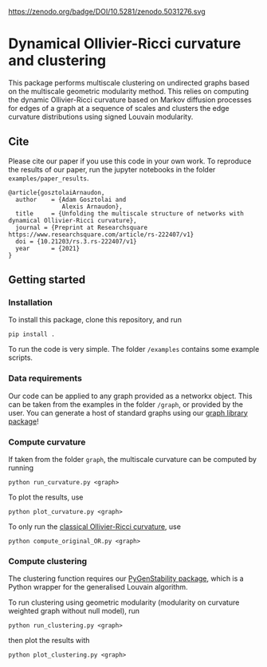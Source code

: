 https://zenodo.org/badge/DOI/10.5281/zenodo.5031276.svg

# Dynamical Ollivier-Ricci curvature and clustering

This package performs multiscale clustering on undirected graphs based on the multiscale geometric modularity method. This relies on computing the dynamic Ollivier-Ricci curvature based on Markov diffusion processes for edges of a graph at a sequence of scales and clusters the edge curvature distributions using signed Louvain modularity. 

## Cite

Please cite our paper if you use this code in your own work. To reproduce the results of our paper, run the jupyter notebooks in the folder `examples/paper_results`.

```
@article{gosztolaiArnaudon,
  author    = {Adam Gosztolai and
               Alexis Arnaudon},
  title     = {Unfolding the multiscale structure of networks with dynamical Ollivier-Ricci curvature},
  journal = {Preprint at Researchsquare https://www.researchsquare.com/article/rs-222407/v1}
  doi = {10.21203/rs.3.rs-222407/v1}
  year      = {2021}
}
```

## Getting started

### Installation

To install this package, clone this repository, and run

```
pip install . 
```

To run the code is very simple. The folder `/examples` contains some example scripts.

### Data requirements

Our code can be applied to any graph provided as a networkx object. This can be taken from the examples in the folder `/graph`, or provided by the user. You can generate a host of standard graphs using our [graph library package](https://github.com/agosztolai/graph_library)!

### Compute curvature
If taken from the folder `graph`, the multiscale curvature can be computed by running
```
python run_curvature.py <graph>
```

To plot the results, use
```
python plot_curvature.py <graph>
```

To only run the [classical Ollivier-Ricci curvature](https://www.sciencedirect.com/science/article/pii/S002212360800493X), use
```
python compute_original_OR.py <graph>
```

### Compute clustering

The clustering function requires our [PyGenStability package](https://github.com/ImperialCollegeLondon/PyGenStability), which is a Python wrapper for the generalised Louvain algorithm. 

To run clustering using geometric modularity (modularity on curvature weighted graph without null model), run 
```
python run_clustering.py <graph>
```
then plot the results with
```
python plot_clustering.py <graph>
```
